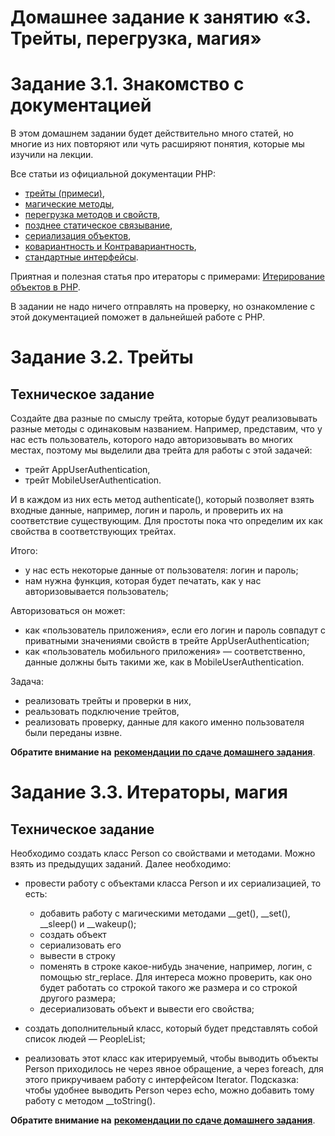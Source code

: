# Домашнее задание к занятию «3. Трейты, перегрузка, магия»

# Задание 3.1. Знакомство с документацией

В этом домашнем задании будет действительно много статей, но многие из них повторяют или чуть расширяют понятия, которые
мы изучили на лекции.

Все статьи из официальной документации PHP:
* [трейты (примеси)](https://www.php.net/manual/ru/language.oop5.traits.php),
* [магические методы](https://www.php.net/manual/ru/language.oop5.magic.php),
* [перегрузка методов и свойств](https://www.php.net/manual/ru/language.oop5.overloading.php),
* [позднее статическое связывание](https://www.php.net/manual/ru/language.oop5.late-static-bindings.php),
* [сериализация объектов](https://www.php.net/manual/ru/language.oop5.serialization.php),
* [ковариантность и Контравариантность](https://www.php.net/manual/ru/language.oop5.variance.php),
* [стандартные интерфейсы](https://www.php.net/manual/ru/spl.interfaces.php).

Приятная и полезная статья про итераторы с примерами: [Итерирование объектов в PHP](https://true-coder.ru/php/iterirovanie-obektov-v-php-vstroennye-klassy-iteratory-obekt-kak-massiv.html).

В задании не надо ничего отправлять на проверку, но ознакомление с этой документацией поможет в дальнейшей работе с PHP.

# Задание 3.2. Трейты

## Техническое задание
Создайте два разные по смыслу трейта, которые будут реализовывать разные методы с одинаковым названием.
Например, представим, что у нас есть пользователь, которого надо авторизовывать во многих местах, поэтому
мы выделили два трейта для работы с этой задачей:

* трейт AppUserAuthentication,
* трейт MobileUserAuthentication.

И в каждом из них есть метод authenticate(), который позволяет взять входные данные, например, логин и пароль, и
проверить их на соответствие существующим. Для простоты пока что определим их как свойства в соответствующих трейтах.

Итого:
* у нас есть некоторые данные от пользователя: логин и пароль;
* нам нужна функция, которая будет печатать, как у нас авторизовывается пользователь;

Авторизоваться он может:
* как «пользователь приложения», если его логин и пароль совпадут с приватными значениями свойств в трейте AppUserAuthentication;
* как «пользователь мобильного приложения» — соответственно, данные должны быть такими же, как в MobileUserAuthentication.

Задача:
* реализовать трейты и проверки в них,
* реальзовать подключение трейтов,
* реализовать проверку, данные для какого именно пользователя были переданы извне.

**Обратите внимание на** [**рекомендации по сдаче домашнего задания**](../homework.md). 

# Задание 3.3. Итераторы, магия

## Техническое задание

Необходимо создать класс Person со свойствами и методами. Можно взять из предыдущих заданий.
Далее необходимо:
* провести работу с объектами класса Person и их сериализацией, то есть:
    * добавить работу с магическими методами __get(), __set(), __sleep() и __wakeup();
    * создать объект
    * сериализовать его
    * вывести в строку
    * поменять в строке какое-нибудь значение, например, логин, с помощью str_replace. Для интереса можно проверить, как оно будет
      работать со строкой такого же размера и со строкой другого размера;
    * десериализовать объект и вывести его свойства;

* создать дополнительный класс, который будет представлять собой список людей — PeopleList;
* реализовать этот класс как итерируемый, чтобы выводить объекты Person
  приходилось не через явное обращение, а через foreach, для этого прикручиваем работу с интерфейсом Iterator. Подсказка:
  чтобы удобнее выводить Person через echo, можно добавить тому работу с методом __toString().


**Обратите внимание на** [**рекомендации по сдаче домашнего задания**](../homework.md). 
